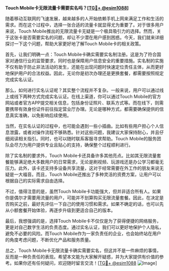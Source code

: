 **Touch Mobile卡无限流量卡需要实名吗？[[TG💪+ @esim1088](https://t.me/s/esim1088)]**

随着移动互联网的飞速发展，越来越多的人开始依赖手机上网来满足工作和生活的需求。而在这个过程中，选择一张合适的流量卡就显得尤为重要了。对于很多用户来说，Touch Mobile推出的无限流量卡无疑是一个极具吸引力的选择。然而，关于这张卡是否需要实名的问题，却让不少潜在用户感到困惑。今天，我们就来详细探讨一下这个问题，帮助大家更好地了解Touch Mobile卡的相关政策。

首先，让我们明确一点：Touch Mobile卡确实需要实名制注册。这是为了符合国家对通信行业的监管要求，同时也是保障用户信息安全的重要措施。实名制的实施不仅有助于防止非法活动的发生，还能在出现问题时快速定位责任主体，从而更好地保护用户的合法权益。因此，无论你是初次办理还是更换套餐，都需要按照规定完成实名认证。

那么，如何进行实名认证呢？其实整个流程并不复杂。一般来说，用户可以通过线上或线下两种方式完成实名认证。在线上渠道，你可以通过Touch Mobile的官方网站或者官方APP提交相关信息，包括身份证照片、联系方式等。而在线下，则需要携带有效身份证件前往指定营业厅办理。无论是哪种方式，都需要确保提供的信息真实准确，以免影响后续使用。

当然，在实名认证的过程中，也可能会遇到一些小插曲。比如有些用户担心个人信息泄露，或者对操作流程不够熟悉。针对这些问题，我建议大家保持耐心，并且仔细阅读相关指引。同时，也可以随时联系客服寻求帮助。Touch Mobile的服务团队会尽力为用户提供专业且贴心的支持，确保整个过程顺利进行。

除了实名制的要求外，Touch Mobile卡还具备许多其他亮点。比如其无限流量套餐能够满足绝大多数用户的日常需求，无论是刷视频、玩游戏还是办公学习都毫无压力。此外，该卡还支持多设备共享流量，这对于经常需要在外工作的朋友来说无疑是一大福音。而且，Touch Mobile还推出了多种灵活的资费方案，让用户可以根据自己的实际需求自由选择。

不过，值得注意的是，虽然Touch Mobile卡功能强大，但并非适合所有人。如果你是偶尔才需要用流量的用户，可能并不划算购买无限流量套餐。因此，在决定是否购买之前，最好先评估一下自己的使用习惯和需求。如果不确定的话，也可以先从小额套餐开始体验，再逐步升级到更适合自己的版本。

最后，我想强调的是，选择Touch Mobile卡不仅仅是为了获得便捷的网络服务，更是对自己数字生活的负责态度。通过实名认证，我们可以更好地保护个人隐私，避免不必要的风险。而Touch Mobile作为一家负责任的企业，也会始终站在用户的角度考虑问题，不断优化产品和服务质量。

总之，Touch Mobile卡无限流量卡确实需要实名，但这并不是一件麻烦的事情，反而是一种负责任的表现。希望本文能为大家解开疑惑，并为大家提供有价值的参考。如果你还有任何疑问，欢迎随时留言交流！[[TG💪+ @esim1088](https://t.me/s/esim1088) ![Image](https://i.postimg.cc/4NQfJmqS/Snipaste-2025-05-13-00-14-12.png)]